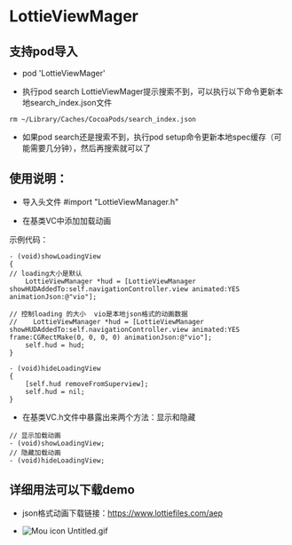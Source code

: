 # LottieViewMager

## 支持pod导入

* pod 'LottieViewMager'

* 执行pod search LottieViewMager提示搜索不到，可以执行以下命令更新本地search_index.json文件
  
```objc 
rm ~/Library/Caches/CocoaPods/search_index.json
```
* 如果pod search还是搜索不到，执行pod setup命令更新本地spec缓存（可能需要几分钟），然后再搜索就可以了

## 使用说明：

* 导入头文件 #import "LottieViewManager.h"

* 在基类VC中添加加载动画

示例代码：

```objc       
- (void)showLoadingView
{
// loading大小是默认
    LottieViewManager *hud = [LottieViewManager showHUDAddedTo:self.navigationController.view animated:YES animationJson:@"vio"];
    
// 控制loading 的大小  vio是本地json格式的动画数据
//    LottieViewManager *hud = [LottieViewManager showHUDAddedTo:self.navigationController.view animated:YES frame:CGRectMake(0, 0, 0, 0) animationJson:@"vio"];
    self.hud = hud;
}

- (void)hideLoadingView
{
    [self.hud removeFromSuperview];
    self.hud = nil;
}

```

* 在基类VC.h文件中暴露出来两个方法：显示和隐藏

```objc
// 显示加载动画
- (void)showLoadingView;
// 隐藏加载动画
- (void)hideLoadingView;
```

## 详细用法可以下载demo

*  json格式动画下载链接：https://www.lottiefiles.com/aep

* ![Mou icon](https://github.com/MrLujh/LottieViewMager/blob/master/Untitled.gif)
Untitled.gif
